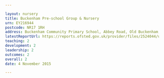 ```yaml
---

layout: nursery
title: Buckenham Pre-school Group & Nursery
urn: EY216944
postcode: NR17 1RH
address: Buckenham Community Primary School, Abbey Road, Old Buckenham, Norfolk, NR17 1RH
latestReportUrl: https://reports.ofsted.gov.uk/provider/files/2524044/urn/EY216944.pdf
teaching: 2
development: 2
leadership: 2
outcomes: 2
overall: 2
date: 4 November 2015

---
```

